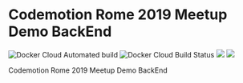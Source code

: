 # Codemotion Rome 2019 Meetup Demo BackEnd
![Docker Cloud Automated build](https://img.shields.io/docker/cloud/automated/congiuluc/devcromemeetupdemoBackEnd.svg) ![Docker Cloud Build Status](https://img.shields.io/docker/cloud/build/congiuluc/devcromemeetupdemoBackEnd.svg) [![](https://images.microbadger.com/badges/image/congiuluc/devcromemeetupdemoBackEnd.svg)](https://microbadger.com/images/congiuluc/devcromemeetupdemoBackEnd "Get your own image badge on microbadger.com") [![](https://images.microbadger.com/badges/version/congiuluc/devcromemeetupdemoBackEnd.svg)](https://microbadger.com/images/congiuluc/devcromemeetupdemoBackEnd "Get your own version badge on microbadger.com")

Codemotion Rome 2019 Meetup Demo BackEnd
